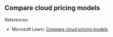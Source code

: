 ## Compare cloud pricing models

References:

* Microsoft Learn: [Compare cloud pricing models](https://learn.microsoft.com/en-us/training/modules/describe-cloud-compute/6-describe-consumption-based-model)
